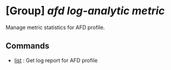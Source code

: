 # [Group] _afd log-analytic metric_

Manage metric statistics for AFD profile.

## Commands

- [list](/Commands/afd/log-analytic/metric/_list.md)
: Get log report for AFD profile
